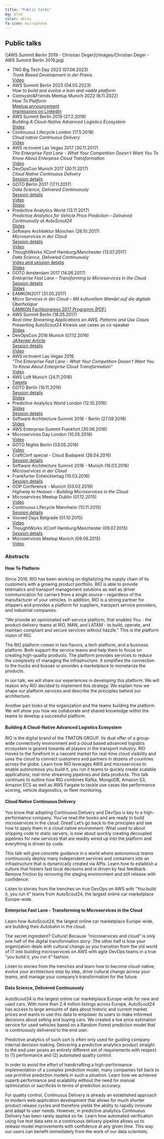 ```yaml
---
title: "Public talks"
bg: blue
color: white
fa-icon: microphone
---
```


## Public talks

![AWS Summit Berlin 2019 - Christian Deger](/images/Christian Deger - AWS Summit Berlin 2019.jpg)

* TNG Big Tech Day 2023 (07.06.2023)  
_Trunk Based Development in der Praxis_  
[Video](https://www.youtube.com/watch?v=ExhdAhLrWaI)
* AWS Summit Berlin 2023 (04.05.2023)  
_How to build and evolve a lean and viable platform_
* Comsysto&Friends Meetup Munich 2022 (8.11.2022)  
_How To Platform_  
[Meetup announcement](https://www.meetup.com/comsysto-friends/events/289305934/)  
[Impressions on LinkedIn](https://www.linkedin.com/posts/comsysto-gmbh_comsystocrew-devops-thankyou-activity-6996116062861676545-AJRr/)  
* AWS Summit Berlin 2019 (27.2.2019)  
_Building A Cloud-Native Advanced Logistics Ecosystem_  
[Slides](https://www.slideshare.net/cdeger/building-a-cloudnative-advanced-logistics-ecosystem)  
* Continuous Lifecycle London (17.5.2018)  
_Cloud native Continuous Delivery_  
[Video](https://www.youtube.com/watch?v=H0Ae38_J-y8)
* AWS re:Invent Las Vegas 2017 (30.11.2017)  
_The Enterprise Fast Lane - What Your Competition Doesn't Want You To Know About Enterprise Cloud Transformation_  
[Video](https://www.youtube.com/watch?v=ICX1xOGiLQE)
* DevOpsCon Munich 2017 (20.11.2017)  
_Cloud Native Continuous Delivery_  
[Session details](https://devopsconference.de/continuous-delivery/cloud-native-continuous-delivery/)
* GOTO Berlin 2017 (17.11.2017)  
_Data Science, Delivered Continuously_  
[Session details](https://gotober.com/2017/sessions/209)  
[Video](https://www.youtube.com/watch?v=mqMYik-N0zA)  
[Slides](https://www.slideshare.net/ArifWider/data-science-delivered-continuously-goto-berlin-2017)
* Predictive Analytics World (13.11.2017)  
_Predictive Analytics for Vehicle Price Prediction – Delivered Continuously at AutoScout24_  
[Slides](https://www.slideshare.net/cdeger/predictive-analytics-for-vehicle-price-prediction-delivered-continuously-at-autoscout24-82382167)
* Software Architektur München (26.10.2017)  
_Microservices in der Cloud_  
[Session details](https://www.meetup.com/Software-Architektur-Muenchen/events/244147863/)  
[Video](https://youtu.be/YC8JJoT8m2U)
* ThoughtWorks XConf Hamburg/Manchester (13.07.2017)  
_Data Science, Delivered Continuously_  
[Video and session details](https://www.thoughtworks.com/talks/data-science-delivered-continuously-xconf-eu-2017)  
[Slides](https://www.slideshare.net/cdeger/data-science-delivered-continuously-xconf-2017-77881615)
* GOTO Amsterdam 2017 (14.06.2017)  
_Enterprise Fast Lane - Transforming to Microservices in the Cloud_  
[Session details](https://gotoams.nl/2017/sessions/219)  
[Slides](https://www.slideshare.net/cdeger/goto-amsterdam-2017-enterprise-fast-lane)
* EAMKON2017 (31.05.2017)  
_Micro Services in der Cloud – Mit kulturellem Wandel auf die digitale Überholspur_  
[EAMKON Fachkongress 2017 Programm (PDF)](http://www.eamkon.de/image/inhalte/file/EAMKON_Fachkongress_2017.pdf)
* AWS Summit Berlin (18.05.2017)  
_Real-time Streaming Applications on AWS, Patterns and Use Cases_  
Presenting AutoScout24 Kinesis use cases as co-speaker  
[Slides](http://presentations-berlin-summit-2017.s3-website.eu-central-1.amazonaws.com/NGA1-6_AutoScout24-AWS_Deger_Hausmann_Real-time_Streaming_Applications_on_AWS_Patterns_%20and_Use_Cases.pdf)
* DevOpsCon 2016 Munich (07.12.2016)  
[JAXenter Article](https://jaxenter.de/microservices-cloud-devops-deger-56967)  
[Session details](https://devopsconference.de/session/highway-to-heaven-building-microservices-in-the-cloud/)  
[Video](https://www.youtube.com/watch?v=txY0m9c5M9E)
* AWS re:Invent Las Vegas 2016  
_"The Enterprise Fast Lane - What Your Competition Doesn't Want You To Know About Enterprise Cloud Transformation"_  
[Video](https://www.youtube.com/watch?v=IHLJVcejDvU)
* AWS Loft Munich (24.11.2016)  
[Tweets](https://twitter.com/search?q=%23awsloft%20%40cdeger)
* GOTO Berlin (16.11.2016)  
[Session details](https://gotocon.com/berlin-2016/presentations/show_talk.jsp?oid=8033)  
[Slides](http://www.slideshare.net/cdeger/goto-berlin-2016)
* Predictive Analytics World London (12.10.2016)  
[Slides](http://www.slideshare.net/ArifWider/predictive-analytics-for-vehicle-price-prediction-delivered-continuously-at-autoscout24)  
[Session details](http://predictiveanalyticsworld.co.uk/london2016/speakers/)
* Software Architecture Summit 2016 - Berlin (27.09.2016)  
[Slides](http://www.slideshare.net/cdeger/microservices-in-der-cloud-software-architecture-summit-berlin-2016)  
* AWS Enterprise Summit Frankfurt (30.06.2016)  
* Microservices Day London (10.05.2016)  
[Video](https://www.youtube.com/watch?v=IxKisTcWKR0)
* GOTO Nights Berlin (03.05.2016)  
[Video](https://www.youtube.com/watch?v=xM8CBgqCEBY)
* CraftConf special - Cloud Budapest (26.04.2016)  
[Session details](http://www.meetup.com/Cloud-Budapest/events/230151205/)
* Software Architecture Summit 2016 - Munich (16.03.2016)  
_Microservices in der Cloud_  
* Frankfurter Entwicklertag (10.03.2016)  
[Session details](https://entwicklertag.de/frankfurt/2016/highway-heaven-building-microservices-cloud)
* OOP Conference - Munich (03.02.2016)  
_Highway to Heaven – Building Microservices in the Cloud_  
* Microservices Meetup Dublin (01.12.2015)  
[Video](https://www.youtube.com/watch?v=usCTvxDkt3U)
* Continuous Lifecycle Mannheim (10.11.2015)  
[Session details](http://www.continuouslifecycle.de/2015/veranstaltung-4846-building-microservices-in-the-cloud-at-autoscout24.html?id=4846)
* Voxxed Days Belgrade (01.10.2015)  
[Video](https://www.youtube.com/watch?v=pujL7EY7Zno)
* ThoughtWorks XConf Hamburg/Manchester (09.07.2015)  
[Session details](https://www.thoughtworks.com/talks/highway-to-heaven-building-microservices-in-the-cloud)
* Microservices Meetup Munich (09.06.2015)  
[Video](https://www.youtube.com/watch?v=wf91ML8ltGw)



### Abstracts

#### How To Platform ####
Since 2016, RIO has been working on digitalizing the supply chain of its customers with a growing product portfolio. RIO is able to provide telematics and transport management solutions as well as driver communication for carriers from a single source – regardless of the manufacturer of your vehicles. In addition, RIO is a strong partner for shippers and provides a platform for suppliers, transport service providers, and industrial companies.

"We provide an opinionated self-service platform, that enables You - the product delivery teams at RIO, MAN, and LATAM - to build, operate, and maintain compliant and secure services without hazzle."
This is the platform vision of RIO.

The RIO platform comes in two flavors, a tech platform, and a business platform. Both support the service teams and help them to focus on creating high-quality products. The platform provides services to reduce the complexity of managing the infrastructure. It simplifies the connection to the trucks and busses or provides a marketplace to monetarize the products.

In our talk, we will share our experiences in developing this platform. We will reason why RIO decided to implement this strategy. We explain how we shape our platform services and describe the principles behind our architecture.

Another part looks at the organization and the teams building the platform. We will show you how we collaborate and shared knowledge within the teams to develop a successful platform.

#### Building A Cloud-Native Advanced Logistics Ecosystem
RIO is the digital brand of the TRATON GROUP. Its dual offer of a group-wide connectivity environment and a cloud based advanced logistics ecosystem is geared towards all players in the transport industry. RIO moves to the forefront in a nascent market for real-time cloud visibility and uses the cloud to connect customers and partners in dozens of countries across the globe.
Learn how RIO leverages AWS and microservices to enable autonomous you build it, you run it teams to quickly create scalable applications, real-time streaming pipelines and data products. This talk continues to outline how RIO combines Kafka, MongoDB, Amazon S3, Amazon ECS as well as AWS Fargate to tackle use cases like performance scoring, vehicle diagnostics, or fleet monitoring.

#### Cloud Native Continuous Delivery
You know that adopting Continuous Delivery and DevOps is key to a high-performance company. You’ve read the books and are ready to build microservices in the cloud. Great! Let’s go back to the principles and see how to apply them in a cloud native environment. What used to about shipping code to static servers, is now about quickly creating decoupled pipelines for new services that are readily wired up into the platform and everything is driven by code.

This talk will give concrete guidance in a world where autonomous teams continuously deploy many independent services and containers into an infrastructure that is dynamically created via APIs. Learn how to establish a culture that fosters fast local decisions and is driven by fast feedback. Remove friction by removing the staging environment and still release with confidence.

Listen to stories from the trenches on true DevOps on AWS with “You build it, you run it” teams from AutoScout24, the largest online car marketplace Europe-wide.

#### Enterprise Fast Lane - Transforming to Microservices in the Cloud
Learn how AutoScout24, the largest online car marketplace Europe-wide, are building their Autobahn in the cloud.

The secret ingredient? Culture! Because “microservices and cloud” is only one half of the digital transformation story: The other half is how your organization deals with cultural change as you transition from the old world of IT into building microservices on AWS with agile DevOps teams in a true “you build it, you run it” fashion.

Listen to stories from the trenches and learn how to become cloud-native, evolve your architecture step by step, drive cultural change across your teams, and manage your company’s transformation for the future.

#### Data Science, Delivered Continuously
AutoScout24 is the largest online car marketplace Europe-wide for new and used cars. With more than 2.4 million listings across Europe, AutoScout24 has access to large amounts of data about historic and current market prices and wants to use this data to empower its users to make informed decisions about selling and buying cars. We created a live price estimation service for used vehicles based on a Random Forest prediction model that is continuously delivered to the end user.

Predictive analytics of such sort is often only used for guiding company internal decision making. Delivering a predictive analytics product straight to the end user poses an entirely different set of requirements with respect to (1) performance and (2) automated quality control.

In order to avoid the effort of handcrafting a high-performance implementation of a complex prediction model, many companies fall back to use primitive prediction models in such a situation. Learn how we achieved superb performance and scalability without the need for manual optimization or sacrifices in terms of prediction accuracy.

For quality control, Continuous Delivery is already an established approach to modern web application development that allows for much shorter product release cycles and therefore yields the ability to rapidly innovate and adapt to user needs. However, in predictive analytics Continuous Delivery has been rarely applied so far. Learn how automated verification using live test data sets in a continuous delivery pipeline allows us to release model improvements with confidence at any given time. This way our users can benefit immediately from the work of our data scientists.
